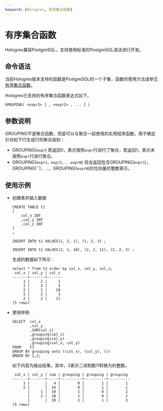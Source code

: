 ```yaml
---
keyword: [Hologres, 有序集合函数]
---
```


# 有序集合函数

Hologres兼容PostgreSQL，支持使用标准的PostgreSQL语法进行开发。

## 命令语法

当前Hologres版本支持的函数是PostgreSQL的一个子集，函数的使用方法请参见[有序集合函数](https://www.postgresql.org/docs/11/functions-aggregate.html)。

Hologres已支持的有序集合函数表达式如下。

```
GROUPING( <expr1> [ , <expr2> , ... ] )
```

## 参数说明

GROUPING不是聚合函数，而是可以与聚合一起使用的实用程序函数，用于确定针对如下行生成行的聚合级别：

-   GROUPING\(`expr`\) 若返回0，表示按照`expr`行进行了聚合，若返回1，表示未按照`expr`行进行聚合。
-   GROUPING\(`expr1，expr2,...exprN`\) 将会返回包含GROUPING\(`expr1`\)，GROUPING\(``\)，...，GROUPING\(`exprN`\)的位向量的整数表示。

## 使用示例

-   创建表并插入数据

    ```
    CREATE TABLE t1
    (
        col_x INT
        ,col_y INT
        ,col_z INT
    )
    ;
    
    INSERT INTO t1 VALUES(1, 2, 1), (1, 2, 3) ;
    
    INSERT INTO t1 VALUES(2, 1, 10), (2, 2, 11), (2, 2, 3) ;
    ```

    生成的数据如下所示：

    ```
    select * from t1 order by col_x, col_y, col_z;
     col_x | col_y | col_z 
    -------+-------+-------
         1 |     2 |     1
         1 |     2 |     3
         2 |     1 |    10
         2 |     2 |     3
         2 |     2 |    11
    (5 rows)
    ```

-   使用样例

    ```
    SELECT  col_x
            ,col_y
            ,SUM(col_z)
            ,grouping(col_x)
            ,grouping(col_y)
            ,grouping(col_x, col_y)
    FROM    t1
    GROUP BY grouping sets ((col_x), (col_y), ())
    ORDER BY 1,2;
    ```

    如下内容为输出结果，其中，3表示二进制数11转换为的整数。

    ```
     col_x | col_y | sum | grouping | grouping | grouping 
    -------+-------+-----+----------+----------+----------
         1 |       |   4 |        0 |        1 |        1
         2 |       |  24 |        0 |        1 |        1
           |     1 |  10 |        1 |        0 |        2
           |     2 |  18 |        1 |        0 |        2
           |       |  28 |        1 |        1 |        3
    (5 rows)
    ```


